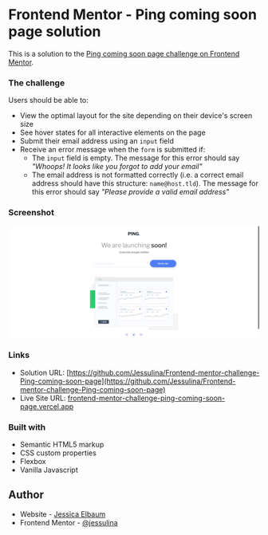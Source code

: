 # Frontend Mentor - Ping coming soon page solution

This is a solution to the [Ping coming soon page challenge on Frontend Mentor](https://www.frontendmentor.io/challenges/ping-single-column-coming-soon-page-5cadd051fec04111f7b848da). 


### The challenge

Users should be able to:

- View the optimal layout for the site depending on their device's screen size
- See hover states for all interactive elements on the page
- Submit their email address using an `input` field
- Receive an error message when the `form` is submitted if:
  	- The `input` field is empty. The message for this error should say *"Whoops! It looks like you forgot to add your email"*
	- The email address is not formatted correctly (i.e. a correct email address should have this structure: `name@host.tld`). The message for this error should say *"Please provide a valid email address"*

### Screenshot

![](./images/Screenshot.png)


### Links

- Solution URL: [https://github.com/Jessulina/Frontend-mentor-challenge-Ping-coming-soon-page](https://github.com/Jessulina/Frontend-mentor-challenge-Ping-coming-soon-page)
- Live Site URL: [frontend-mentor-challenge-ping-coming-soon-page.vercel.app](frontend-mentor-challenge-ping-coming-soon-page.vercel.app)


### Built with

- Semantic HTML5 markup
- CSS custom properties
- Flexbox
- Vanilla Javascript


## Author

- Website - [Jessica Elbaum](frontend-mentor-challenge-ping-coming-soon-page.vercel.app)
- Frontend Mentor - [@jessulina](https://www.frontendmentor.io/profile/jessulina)


